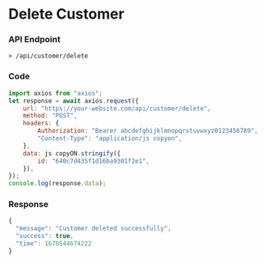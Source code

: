 # Delete Customer

### API Endpoint

```
> /api/customer/delete
```

### Code

```js copy
import axios from "axios";
let response = await axios.request({
    url: "https://your-website.com/api/customer/delete",
    method: "POST",
    headers: {
        Authorization: "Bearer abcdefghijklmnopqrstuvwxyz0123456789",
        "Content-Type": "application/js copyon",
    },
    data: js copyON.stringify({
        id: "640c7d435f1d16ba9301f2e1",
    }),
});
console.log(response.data);
```

### Response

```js copy
{
  "message": "Customer deleted successfully",
  "success": true,
  "time": 1678544674222
}
```
